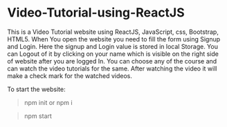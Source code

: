 # Video-Tutorial-using-ReactJS
This is a Video Tutorial website using ReactJS, JavaScript, css, Bootstrap, HTML5. When You open the website you need to fill the form using Signup and Login. Here the signup and Login value is stored in local Storage. You can Logout of it by clicking on your name which is visible on the right side of website after you are logged In. You can choose any of the course and can watch the video tutorials for the same. After watching the video it will make a check mark for the watched videos.

To start the website:
>npm init or npm i

>npm start
